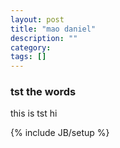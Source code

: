 ```yaml
---
layout: post
title: "mao daniel"
description: ""
category: 
tags: []
---
```

### tst the words 
this is tst 
hi 

{% include JB/setup %}
